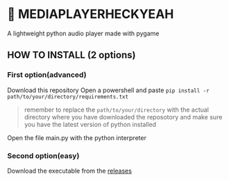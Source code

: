 # 🎵 MEDIAPLAYERHECKYEAH

A lightweight python audio player made with pygame

## HOW TO INSTALL (2 options)
### First option(advanced)
Download this repository
Open a powershell and paste `pip install -r path/to/your/directory/requirements.txt`
>remember to replace the `path/to/your/directory` with the actual directory where you have downloaded the reposotory and make sure you have the latest version of python installed

Open the file main.py with the python interpreter

### Second option(easy)
Download the executable from the [releases](https://github.com/Gato-Chamuscador/mediaplayerheckyeah/releases/tag/audioplayer)
